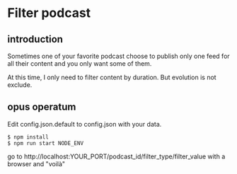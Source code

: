 Filter podcast
==============

## introduction ##

Sometimes one of your favorite podcast choose to publish only one feed for all their content and you only want some of them.

At this time, I only need to filter content by duration. But evolution is not exclude.

## opus operatum ##

Edit config.json.default to config.json with your data.
```
$ npm install
$ npm run start NODE_ENV
```
go to http://localhost:YOUR_PORT/podcast_id/filter_type/filter_value with a browser and "voilà"
